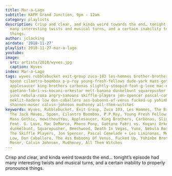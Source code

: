 ```yaml
---
title: Mar-a-Lago
subtitle: KAFM Grand Junction, 9pm - 12am
category: playlists
description: Crisp and clear, and kinda weird towards the end… tonight’s episode had
  many interesting twists and musical turns, and a certain inability to properly pronounce
  things.
author: jclacking
airdate: '2018-11-27'
playlist: 2018-11-27-mar-a-lago
youtube: 
image:
  src: artists/2018/wyves.jpg
  caption: Wyves
index: Mar-a-Lago
tags: wyves rubblebucket exit-group zuco-103 les-hommes brother-brothers jack-moves
  spoon cilantro-boombox p-p-roy young-fresh-fellows dude-york mass-gothic mewithoutyou
  applesaucer king-brothers carbonas slightly-stoopid-feat-g-love mac-demarco phono-pony
  gaetano-fabri-vs-kocani-orkestar melt-banana dunkelbunt squarepusher beechwood death-in-vegas
  yuno nebula-rosa angry-samoans skiffle-players jon-spencer pascal-comelade-les-liminanas
  meklit-hadero low don-caballero ass-baboons-of-venus fucked-up yohimbe-brothers
  shannen-moser calvin-johnson mudhoney all-them-witches
keywords: Wyves, Rubblebucket, Exit Group, Zuco 103, Les Hommes, The Brother Brothers,
  The Jack Moves, Spoon, Cilantro Boombox, P.P.Roy, Young Fresh Fellows, Dude York,
  Mass Gothic, mewithoutYou, Applesaucer, King Brothers, Carbonas, Slightly Stoopid
  Feat. G. Love, Mac DeMarco, Phono Pony, Gaëtano Fabri vs. Koçani Orkestar, Melt-Banana,
  dunkelbunt, Squarepusher, Beechwood, Death In Vegas, Yuno, Nebula Rosa, Angry Samoans,
  The Skiffle Players, Jon Spencer, Pascal Comelade + Les Liminanas, Meklit Hadero,
  Low, Don Caballero, The Ass Baboons Of Venus, Fucked Up, Yohimbe Brothers, Shannen
  Moser, Calvin Johnson, Mudhoney, All Them Witches
---
```

Crisp and clear, and kinda weird towards the end… tonight’s episode had many interesting twists and musical turns, and a certain inability to properly pronounce things.
